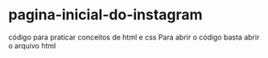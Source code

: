 # pagina-inicial-do-instagram
código para praticar conceitos de html e css
Para abrir o código basta abrir o arquivo html
